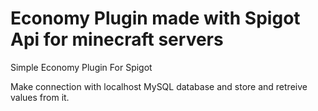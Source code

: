 # Economy Plugin made with Spigot Api for minecraft servers

Simple Economy Plugin For Spigot 

Make connection with localhost MySQL database and store and retreive values from it.
